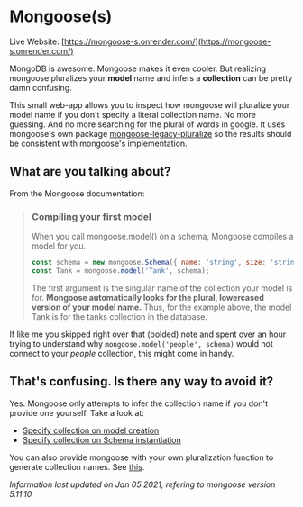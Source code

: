 # Mongoose(s)

Live Website: [https://mongoose-s.onrender.com/](https://mongoose-s.onrender.com/)

MongoDB is awesome. Mongoose makes it even cooler. But realizing mongoose pluralizes your **model** name and infers a **collection** can be pretty damn confusing.

This small web-app allows you to inspect how mongoose will pluralize your model name if you don't specify a literal collection name. No more guessing. And no more searching for the plural of words in google. It uses mongoose's own package [mongoose-legacy-pluralize](https://www.npmjs.com/package/mongoose-legacy-pluralize) so the results should be consistent with mongoose's implementation.

## What are you talking about?

From the Mongoose documentation:

> ### Compiling your first model
>
> When you call mongoose.model() on a schema, Mongoose compiles a model for you.
>
> ``` javascript
> const schema = new mongoose.Schema({ name: 'string', size: 'string' });
> const Tank = mongoose.model('Tank', schema);
> ```
>
> The first argument is the singular name of the collection your model is for. **Mongoose automatically looks for the plural, lowercased version of your model name.** Thus, for the example above, the model Tank is for the tanks collection in the database.

If like me you skipped right over that (bolded) note and spent over an hour trying to understand why `mongoose.model('people', schema)` would not connect to your *people* collection, this might come in handy.

## That's confusing. Is there any way to avoid it?

Yes. Mongoose only attempts to infer the collection name if you don't provide one yourself. Take a look at:

- [Specify collection on model creation](https://mongoosejs.com/docs/api.html#connection_Connection-model)
- [Specify collection on Schema instantiation](https://mongoosejs.com/docs/guide.html#collection)

You can also provide mongoose with your own pluralization function to generate collection names. See [this](https://mongoosejs.com/docs/api.html#mongoose_Mongoose-pluralize).

*Information last updated on Jan 05 2021, refering to mongoose version 5.11.10*